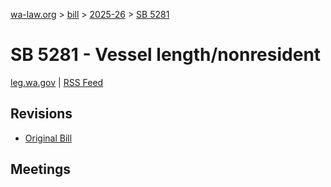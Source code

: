 [wa-law.org](/) > [bill](/bill/) > [2025-26](/bill/2025-26/) > [SB 5281](/bill/2025-26/sb/5281/)

# SB 5281 - Vessel length/nonresident
[leg.wa.gov](https://app.leg.wa.gov/billsummary?BillNumber=5281&Year=2025&Initiative=false) | [RSS Feed](./rss.xml)

## Revisions
* [Original Bill](1/)

## Meetings